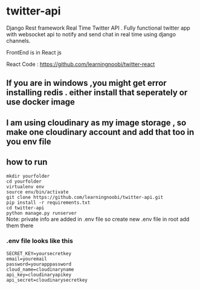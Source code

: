 # twitter-api
Django Rest framework Real Time Twitter API . Fully functional twitter app with websocket api to notify and send chat in real time using django channels.

FrontEnd is in React js  

React Code : https://github.com/learningnoobi/twitter-react
## If you are in windows ,you might get error installing redis . either install that seperately or use docker image
## I am using cloudinary as my image storage , so make one cloudinary account and add that too in you env file


## how to run
`mkdir yourfolder` </br>
`cd yourfolder` </br>
`virtualenv env`</br> 
`source env/bin/activate`</br>
`git clone https://github.com/learningnoobi/twitter-api.git` </br>
`pip install -r requirements.txt`</br>
`cd twitter-api`</br>
`python manage.py runserver`</br>
Note: private info are added in .env file so create new .env file in root add them there
### .env file looks like this


`SECRET_KEY=yoursecretkey`</br>
`email=youremail`</br>
`password=yourapppassword`</br>
`cloud_name=cloudinaryname`</br>
`api_key=cloudinaryapikey`</br>
`api_secret=cloudinarysecretkey`</br>

